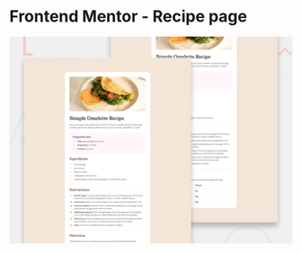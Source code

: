 # Frontend Mentor - Recipe page

![Design preview for the Recipe page coding challenge](./design/desktop-preview.jpg)

 